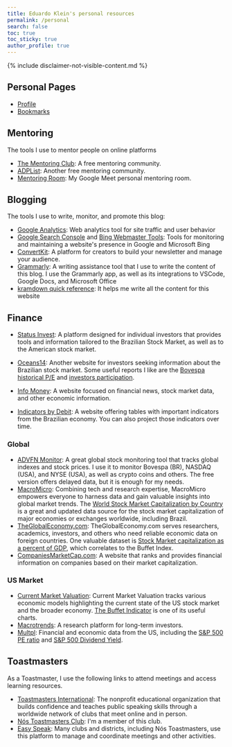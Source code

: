```yaml
---
title: Eduardo Klein's personal resources
permalink: /personal
search: false
toc: true
toc_sticky: true
author_profile: true
---
```


{% include disclaimer-not-visible-content.md %}

## Personal Pages

- [Profile](/profile)
- [Bookmarks](/bookmarks)

## Mentoring

The tools I use to mentor people on online platforms

- [The Mentoring Club](https://www.mentoring-club.com): A free mentoring community.
- [ADPList](https://adplist.org): Another free mentoring community.
- [Mentoring Room](https://meet.google.com/ufp-jpqe-kre): My Google Meet personal mentoring room.

## Blogging

The tools I use to write, monitor, and promote this blog:

- [Google Analytics](https://analytics.google.com): Web analytics tool for site traffic and user behavior
- [Google Search Console](https://search.google.com/search-console) and [Bing Webmaster Tools](https://www.bing.com/webmasters): Tools for monitoring and maintaining a website's presence in Google and Microsoft Bing
- [ConvertKit](https://convertkit.com): A platform for creators to build your newsletter and manage your audience.
- [Grammarly](https://app.grammarly.com): A writing assistance tool that I use to write the content of this blog. I use the Grammarly app, as well as its integrations to VSCode, Google Docs, and Microsoft Office
- [kramdown quick reference](https://kramdown.gettalong.org/quickref.html): It helps me write all the content for this website

## Finance

- [Status Invest](https://statusinvest.com.br/): A platform designed for individual investors that provides tools and information tailored to the Brazilian Stock Market, as well as to the American stock market.
- [Oceans14](https://www.oceans14.com.br): Another website for investors seeking information about the Brazilian stock market. Some useful reports I like are the [Bovespa historical P/E](https://www.oceans14.com.br/acoes/historico-pl-bovespa) and [investors participation](https://www.oceans14.com.br/acoes/participacao-investidores-b3).

- [Info Money](https://www.infomoney.com.br/): A website focused on financial news, stock market data, and other economic information.
- [Indicators by Debit](https://debit.com.br/tabelas/indicadores-economicos.php): A website offering tables with important indicators from the Brazilian economy. You can also project those indicators over time.

### Global

- [ADVFN Monitor](https://br.advfn.com/monitor): A great global stock monitoring tool that tracks global indexes and stock prices. I use it to monitor Bovespa (BR), NASDAQ (USA), and NYSE (USA), as well as crypto coins and others. The free version offers delayed data, but it is enough for my needs.
- [MacroMicro](https://en.macromicro.me/): Combining tech and research expertise, MacroMicro empowers everyone to harness data and gain valuable insights into global market trends. The [World Stock Market Capitalization by Country](https://en.macromicro.me/charts/99909/world-total-market-capitalization-of-stock-markets) is a great and updated data source for the stock market capitalization of major economies or exchanges worldwide, including Brazil.
- [TheGlobalEconomy.com](https://pt.theglobaleconomy.com/): TheGlobalEconomy.com serves researchers, academics, investors, and others who need reliable economic data on foreign countries. One valuable dataset is [Stock Market capitalization as a percent of GDP](https://www.theglobaleconomy.com/rankings/Stock_market_capitalization/), which correlates to the Buffet Index.
- [CompaniesMarketCap.com](https://companiesmarketcap.com/): A website that ranks and provides financial information on companies based on their market capitalization.

### US Market

- [Current Market Valuation](https://www.currentmarketvaluation.com/): Current Market Valuation tracks various economic models highlighting the current state of the US stock market and the broader economy. [The Buffet Indicator](https://www.currentmarketvaluation.com/models/buffett-indicator.php) is one of its useful charts.
- [Macrotrends](https://www.macrotrends.net/): A research platform for long-term investors.
- [Multpl](https://www.multpl.com/): Financial and economic data from the US, including the [S&P 500 PE ratio](https://www.multpl.com/s-p-500-pe-ratio) and [S&P 500 Dividend Yield](https://www.multpl.com/s-p-500-dividend-yield).

## Toastmasters

As a Toastmaster, I use the following links to attend meetings and access learning resources.

- [Toastmasters International](https://www.toastmasters.org/): The nonprofit educational organization that builds confidence and teaches public speaking skills through a worldwide network of clubs that meet online and in person.
- [Nós Toastmasters Club](https://toastmastersbrasil.org/regiao/regiao-sul/nos-toastmasters/): I'm a member of this club.
- [Easy Speak](https://easy-speak.org/): Many clubs and districts, including Nós Toastmasters, use this platform to manage and coordinate meetings and other activities.